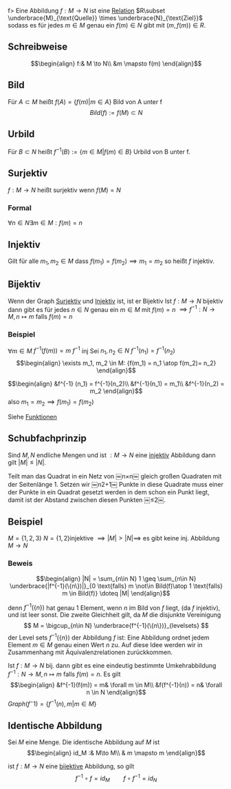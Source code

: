 f> Eine Abbildung $f: M \to N$ ist eine [Relation](Relation.md) $R\subset \underbrace{M}_{\text{Quelle}} \times \underbrace{N}_{\text{Ziel}}$ sodass es für jedes $m\in M$ genau ein $f(m)\in N$ gibt mit $(m, f(m)) \in R$.

## Schreibweise 
$$\begin{align}
f:& M \to N\\
&m \mapsto f(m)
\end{align}$$
## Bild
Für $A\subset M$ heißt  $f(A) = \{f(m) | m\in A\}$ Bild von A unter f
$$Bild(f) := f(M) \subset N$$
## Urbild
Für $B\subset N$ heißt $f^{-1}(B) := \{m\in M | f(m) \in B\}$ Urbild von B unter f.


## Surjektiv
$f: M\to N$ heißt surjektiv wenn $f(M) = N$
### Formal
$\forall n \in N \exists m \in M: f(m) = n$


## Injektiv
Gilt für alle $m_1, m_2 \in M$ dass $f(m_1) = f(m_2) \implies m_1 = m_2$
so heißt $f$ injektiv.

## Bijektiv
Wenn der Graph [Surjektiv](#Surjektiv) und [Injektiv](#Injektiv) ist, ist er Bijektiv
Ist $f: M \to N$ bijektiv dann gibt es für jedes $n \in N$ genau ein $m \in M$
mit $f(m) = n$
$\implies f^{-1}: N \to M, n \mapsto m$ falls $f(m) = n$

### Beispiel
$\forall m\in M$
$f^{-1}(f(m)) = m$
$f^{-1}$ inj Sei $n_1, n_2 \in N$ $f^{-1}(n_1) = f^{-1}(n_2)$
$$\begin{align}
\exists m_1, m_2 \in M: {f(m_1) = n_1 \atop f(m_2)= n_2}
\end{align}$$

$$\begin{align}
&f^{-1} (n_1) = f^{-1}(n_2)\\
&f^{-1}(n_1) = m_1\\
&f^{-1}(n_2) = m_2
\end{align}$$
also $m_1 = m_2 \implies f(m_1) = f(m_2)$ 

Siehe [Funktionen](Mathe/Funktionen.md)

## Schubfachprinzip
Sind $M, N$ endliche Mengen und ist $: M\to N$ eine [injektiv](Abbildungen.md#Injektiv) Abbildung dann gilt $|M| \leq |N|$.

Teilt man das Quadrat in ein Netz von ￼n×n￼ gleich großen Quadraten mit der Seitenlänge 1. Setzen wir ￼n2+1￼ Punkte in diese Quadrate muss einer der Punkte in ein Quadrat gesetzt werden in dem schon ein Punkt liegt, damit ist der Abstand zwischen diesen Punkten ￼≤2￼. 

## Beispiel
$M = \{1,2,3\}$ $N= \{1, 2\}$injektive
$\implies |M| > |N| \implies$ es gibt keine inj. Abbildung $M\to N$

### Beweis
$$\begin{align}
|N| = \sum_{n\in N} 1 \geq \sum_{n\in N} \underbrace{|f^{-1}(\{n\})|}_{0 \text{falls} m \not\in Bild(f)\atop 1 \text{falls} m \in Bild(f)} \doteq |M|
\end{align}$$

denn $f^{-1}(\{n\})$ hat genau 1 Element, wenn $n$ im Bild von $f$ liegt,
(da $f$ injektiv), und ist leer sonst. Die zweite Gleichheit gilt, da $M$ die disjunkte Vereinigung
$$
M = \bigcup_{n\in N} \underbrace{f^{-1}(\{n\})}_{levelsets}
$$
der Level sets $f^{-1}(\{n\})$ der Abbildung $f$ ist: Eine Abbildung ordnet jedem Element $m \in M$ genau einen Wert $n$ zu. Auf diese Idee werden wir in Zusammenhang mit Äquivalenzrelationen zurückkommen.

Ist $f: M\to N$ bij. dann gibt es eine eindeutig bestimmte Umkehrabbildung
$f^{-1}: N \to M, n \mapsto m$ falls $f(m) = n$.
Es gilt $$\begin{align}
&f^{-1}(f(m)) = m& \forall m \in M\\
&f(f^{-1}(n)) = n& \forall n \in N
\end{align}$$
$Graph(f^-1) = \{f^{-1}(n), m| m \in M\}$

## Identische Abbildung
Sei $M$ eine Menge. Die identische Abbildung auf $M$ ist
$$\begin{align}
id_M :& M\to M\\
& m \mapsto m
\end{align}$$

ist $f: M\to N$ eine [bijektive](#Bijektiv) Abbildung, so gilt
$$
f^{-1} \circ f = id_M \qquad f\circ f^{-1} = id_N
$$
